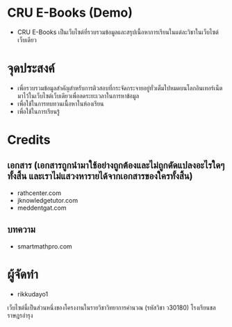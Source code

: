 # CRU E-Books (Demo)
- CRU E-Books เป็นเว็บไซต์ที่รวบรวมข้อมูลและสรุปเนื้อหาการเรียนในแต่ละวิชาในเว็บไซต์เว็บเดียว

# จุดประสงค์
- เพื่อรวบรวมข้อมูลสำคัญสำหรับการติวสอบที่กระจัดกระจายอยู่ทั่วเต็มไปหมดบนโลกอินเทอร์เน็ตมาไว้ในเว็บไซต์เว็บเดียวเพื่อลดระยะเวลาในการหาข้อมูล
- เพื่อใช้ในการทบทวนเนื้อหาในห้องเรียน
- เพื่อใช้ในการเรียนรู้

# Credits
## เอกสาร (เอกสารถูกนำมาใช้อย่างถูกต้องและไม่ถูกดัดแปลงอะไรใดๆ ทั้งสิ้น และเราไม่แสวงหารายได้จากเอกสารของใครทั้งสิ้น)
- rathcenter.com
- jknowledgetutor.com
- meddentgat.com
## บทความ
- smartmathpro.com

# ผู้จัดทำ
- rikkudayo1

เว็บไซต์นี้เป็นส่วนหนึ่งของโครงงานในรายวิชาวิทยาการคำนวณ (รหัสวิชา ว30180) โรงเรียนชลราษฎรอำรุง
